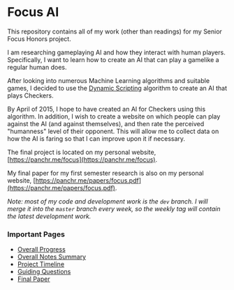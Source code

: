 Focus AI
========

This repository contains all of my work (other than readings) for my Senior Focus Honors project.

I am researching gameplaying AI and how they interact with human players. Specifically, I want to learn how to create an AI that can play a gamelike a regular human does.

After looking into numerous Machine Learning algorithms and suitable games, I decided to use the [Dynamic Scripting](http://ilk.uvt.nl/~pspronck/pubs/DynamicScripting.pdf) algorithm to create an AI that plays Checkers.

By April of 2015, I hope to have created an AI for Checkers using this algorithm. In addition, I wish to create a website on which people can play against the AI (and against themselves), and then rate the perceived "humanness" level of their opponent. This will allow me to collect data on how the AI is faring so that I can improve upon it if necessary.

The final project is located on my personal website, [https://panchr.me/focus](https://panchr.me/focus).

My final paper for my first semester research is also on my personal website, [https://panchr.me/papers/focus.pdf](https://panchr.me/papers/focus.pdf).

*Note: most of my code and development work is the `dev` branch. I will merge it into the `master` branch every week, so the weekly tag will contain the latest development work.*

### Important Pages

- [Overall Progress](meta/progress.md)
- [Overall Notes Summary](notes/overall.md)
- [Project Timeline](meta/project-timeline.md)
- [Guiding Questions](meta/guiding-questions.md)
- [Final Paper](https://panchr.me/papers/focus.pdf)
